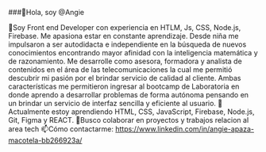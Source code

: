 ###👋Hola, soy @Angie

👀Soy Front end Developer con experiencia en HTLM, Js, CSS, Node.js, Firebase. Me apasiona estar en constante aprendizaje. Desde niña me impulsaron a ser autodidacta e independiente en la búsqueda de nuevos conocimientos encontrando mayor afinidad con la inteligencia matemática y de razonamiento. Me desarrolle como asesora, formadora y analista de contenidos en el área de las telecomunicaciones la cual me permitió descubrir mi pasión por el brindar servicio de calidad al cliente. Ambas características me permitieron ingresar al bootcamp de Laboratoria en donde aprendo a desarrollar problemas de forma autónoma pensando en un brindar un servicio de interfaz sencilla y eficiente al usuario.
🌱Actualmente estoy aprendiendo HTML, CSS, JavaScript, Firebase, Node.js, Git, Figma y REACT.
💞️Busco colaborar en proyectos y trabajos relacion al area tech 
📫Cómo contactarme: https://www.linkedin.com/in/angie-apaza-macotela-bb266923a/

